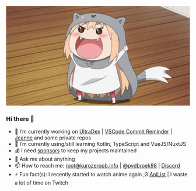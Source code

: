 <div align="center" style="text-align:center">
    <img width="1024" src="https://github.com/KurozeroPB/KurozeroPB/raw/master/assets/umaru.gif">
</div>

### Hi there 👋

- 🔭 I’m currently working on [UltraDex](https://github.com/KurozeroPB/UltraDex) | [VSCode Commit Reminder](https://github.com/KurozeroPB/vscode-commit-reminder) | [Jeanne](https://github.com/KurozeroPB/Jeanne) and some private repos
- 🌱 I’m currently using/still learning Kotlin, TypeScript and VueJS/NuxtJS
- 💰 I need [sponsors](https://github.com/sponsors/KurozeroPB) to keep my projects maintained
- 💬 Ask me about anything
- 📫 How to reach me: root@kurozeropb.info | [@pvdbroek98](https://twitter.com/pvdbroek98) | [Discord](https://discord.gg/p895czC)
- ⚡ Fun fact(s): I recently started to watch anime again ;3 [AniList](https://anilist.co/user/Aesuki/) | I waste a lot of time on Twitch

